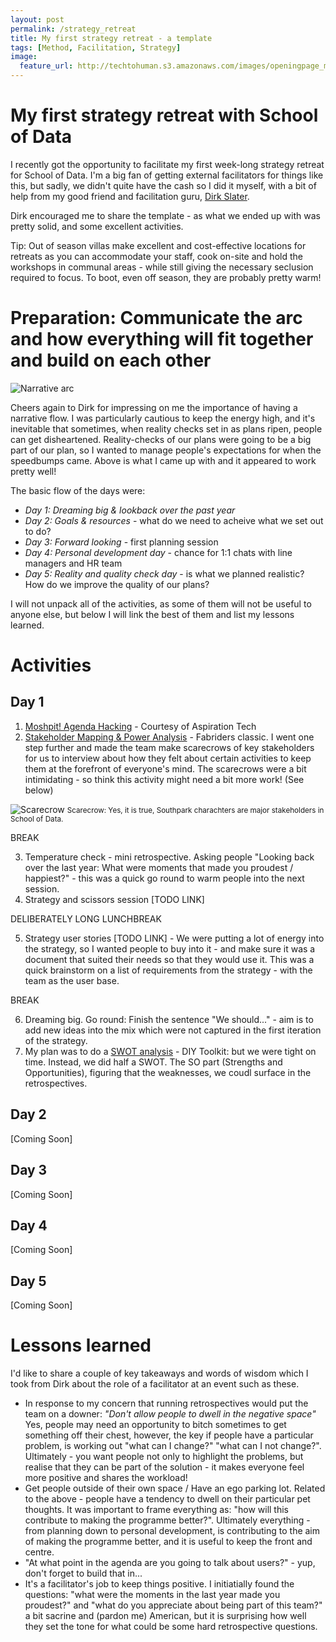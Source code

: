 ```yaml
---
layout: post
permalink: /strategy_retreat
title: My first strategy retreat - a template 
tags: [Method, Facilitation, Strategy]
image: 
  feature_url: http://techtohuman.s3.amazonaws.com/images/openingpage_montage.jpeg
---
```


# My first strategy retreat with School of Data 

I recently got the opportunity to facilitate my first week-long strategy retreat for School of Data. I'm a big fan of getting external facilitators for things like this, but sadly, we didn't quite have the cash so I did it myself, with a bit of help from my good friend and facilitation guru, [Dirk Slater](http://www.fabriders.net/). 

Dirk encouraged me to share the template - as what we ended up with was pretty solid, and some excellent activities. 

<div class="well">
Tip: Out of season villas make excellent and cost-effective locations for retreats as you can accommodate your staff, cook on-site and hold the workshops in communal areas - while still giving the necessary seclusion required to focus. To boot, even off season, they are probably pretty warm! 
</div>

# Preparation: Communicate the arc and how everything will fit together and build on each other

![Narrative arc](http://techtohuman.s3.amazonaws.com/images/narrative_arc.jpg)

Cheers again to Dirk for impressing on me the importance of having a narrative flow. I was particularly cautious to keep the energy high, and it's inevitable that sometimes, when reality checks set in as plans ripen, people can get disheartened. Reality-checks of our plans were going to be a big part of our plan, so I wanted to manage people's expectations for when the speedbumps came. Above is what I came up with and it appeared to work pretty well! 

The basic flow of the days were: 

* *Day 1: Dreaming big & lookback over the past year*
* *Day 2: Goals & resources* - what do we need to acheive what we set out to do? 
* *Day 3: Forward looking* - first planning session 
* *Day 4: Personal development day* - chance for 1:1 chats with line managers and HR team
* *Day 5: Reality and quality check day* - is what we planned realistic?  How do we improve the quality of our plans? 

I will not unpack all of the activities, as some of them will not be useful to anyone else, but below I will link the best of them and list my lessons learned. 

# Activities 

## Day 1 

1. [Moshpit! Agenda Hacking](http://facilitation.aspirationtech.org/index.php?title=Agenda:Hacking) - Courtesy of Aspiration Tech
2. [Stakeholder Mapping & Power Analysis](http://www.fabriders.net/pyramid1/) - Fabriders classic. I went one step further and made the team make scarecrows of key stakeholders for us to interview about how they felt about certain activities to keep them at the forefront of everyone's mind. The scarecrows were a bit intimidating - so think this activity might need a bit more work! (See below)

![Scarecrow](http://techtohuman.s3.amazonaws.com/images/DSCF3646.JPG)
<small> Scarecrow: Yes, it is true, Southpark charachters are major stakeholders in School of Data. </small> 

BREAK

3. Temperature check - mini retrospective. Asking people "Looking back over the last year: What were moments that made you proudest / happiest?" - this was a quick go round to warm people into the next session. 
4. Strategy and scissors session [TODO LINK]

DELIBERATELY LONG LUNCHBREAK 

5. Strategy user stories [TODO LINK] - We were putting a lot of energy into the strategy, so I wanted people to buy into it - and make sure it was a document that suited their needs so that they would use it. This was a quick brainstorm on a list of requirements from the strategy - with the team as the user base. 

BREAK 

6. Dreaming big. Go round: Finish the sentence "We should..." - aim is to add new ideas into the mix which were not captured in the first iteration of the strategy. 
7. My plan was to do a [SWOT analysis](http://diytoolkit.org/tools/swot-analysis-2/) - DIY Toolkit: but we were tight on time. Instead, we did half a SWOT. The SO part (Strengths and Opportunities), figuring that the weaknesses, we coudl surface in the retrospectives.  

## Day 2

[Coming Soon]

## Day 3

[Coming Soon]

## Day 4

[Coming Soon]

## Day 5

[Coming Soon]


# Lessons learned 

I'd like to share a couple of key takeaways and words of wisdom which I took from Dirk about the role of a facilitator at an event such as these. 

* In response to my concern that running retrospectives would put the team on a downer: *"Don't allow people to dwell in the negative space"* Yes, people may need an opportunity to bitch sometimes to get something off their chest, however, the key if people have a particular problem, is working out "what can I change?" "what can I not change?". Ultimately - you want people not only to highlight the problems, but realise that they can be part of the solution - it makes everyone feel more positive and shares the workload!
* Get people outside of their own space / Have an ego parking lot. Related to the above - people have a tendency to dwell on their particular pet thoughts. It was important to frame everything as: "how will this contribute to making the programme better?". Ultimately everything - from planning down to personal development, is contributing to the aim of making the programme better, and it is useful to keep the front and centre.  
* "At what point in the agenda are you going to talk about users?" - yup, don't forget to build that in... 
* It's a facilitator's job to keep things positive. I initiatially found the questions: "what were the moments in the last year made you proudest?" and "what do you appreciate about being part of this team?" a bit sacrine and (pardon me) American, but it is surprising how well they set the tone for what could be some hard retrospective questions. 

